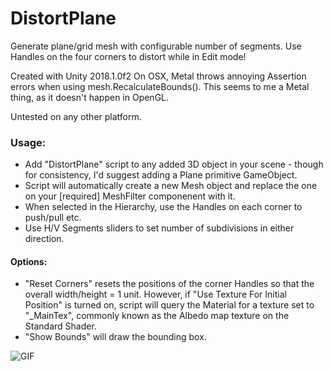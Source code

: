 # DistortPlane
Generate plane/grid mesh with configurable number of segments. Use Handles on the four corners to distort while in Edit mode!

Created with Unity 2018.1.0f2
On OSX, Metal throws annoying Assertion errors when using mesh.RecalculateBounds(). This seems to me a Metal thing, as it doesn't happen in OpenGL. 

Untested on any other platform.
 
### Usage: 
* Add "DistortPlane" script to any added 3D object in your scene - though for consistency, I'd suggest adding a Plane primitive GameObject.
* Script will automatically create a new Mesh object and replace the one on your [required] MeshFilter componenent with it. 
* When selected in the Hierarchy, use the Handles on each corner to push/pull etc. 
* Use H/V Segments sliders to set number of subdivisions in either direction. 

#### Options:
* "Reset Corners" resets the positions of the corner Handles so that the overall width/height = 1 unit. However, if "Use Texture For Initial Position" is turned on, script will query the Material for a texture set to "_MainTex", commonly known as the Albedo map texture on the Standard Shader.
* "Show Bounds" will draw the bounding box. 



![GIF](https://github.com/klaushubben/DistortPlane/blob/master/Thumbnail/DistortPlane_capture_800.gif)
